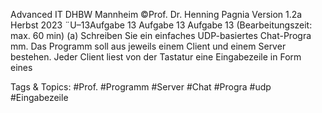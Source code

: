Advanced IT DHBW Mannheim ©Prof. Dr. Henning Pagnia Version 1.2a Herbst 2023 ¨U–13Aufgabe 13
Aufgabe 13
Aufgabe 13 (Bearbeitungszeit: max. 60 min)
(a) Schreiben Sie ein einfaches UDP-basiertes Chat-Progra mm. Das Programm soll aus jeweils einem
Client und einem Server bestehen. Jeder Client liest von der Tastatur eine Eingabezeile in Form eines

   Tags & Topics:
   #Prof.
   #Programm
   #Server
   #Chat
   #Progra
   #udp
   #Eingabezeile